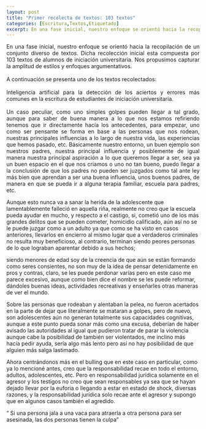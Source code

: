 ```yaml
---
layout: post
title: "Primer recolecta de textos: 103 textos"
categories: [Escritura,Textos,Etiquetado]
excerpt: En una fase inicial, nuestro enfoque se orientó hacia la recopilación de un conjunto diverso de textos. Dicha recolección inicial esta compuesta por 103 textos de alumnos de iniciación universitaria. Nos propusimos capturar la amplitud de estilos y enfoques argumentativos.
---
```

<p style="text-align: justify;">
En una fase inicial, nuestro enfoque se orientó hacia la recopilación de un conjunto diverso de textos. Dicha recolección inicial esta compuesta por 103 textos de alumnos de iniciación universitaria. Nos propusimos capturar la amplitud de estilos y enfoques argumentativos.
<br><br>
A continuación se presenta uno de los textos recolectados:
<br><br>
Inteligencia artificial para la detección de los aciertos y errores más comunes en la escritura de estudiantes de iniciación universitaria.
<br><br>
Un caso peculiar, como uno simples golpes pueden llegar a tal grado, aunque para saber de buena manera a lo que nos estamos refiriendo tenemos que ir directamente hacía los antecedentes,
para empezar,
uno como ser pensante se forma en base a las personas que nos rodean, nuestras principales influencias a lo largo de nuestra vida, las experiencias que hemos pasado, etc. Básicamente nuestro entorno, un buen ejemplo son nuestros padres, nuestra principal influencia y posiblemente de igual manera nuestra principal aspiración a lo que queremos llegar a ser, sea ya un buen espacio en el que nos criamos o uno no tan bueno, puedo llegar a la conclusión de que los padres no pueden ser juzgados como tal ante ley más bien que aprendan a ser una buena influencia, unos buenos padres, de manera en que se pueda ir a alguna terapia familiar, escuela para padres, etc.<br>

Aunque esto nunca va a sanar la herida de la adolescente que lamentablemente falleció en aquella riña, realmente no creo que la escuela pueda ayudar en mucho,
y respecto a el castigo, si, cometió uno de los más grandes delitos que se pueden cometer, homicidio calificado, aún así no se le puede juzgar como a un adulto ya que como se ha visto en casos anteriores, llevarlos en encierro al mismo lugar que a verdaderos criminales no resulta muy beneficioso, al contrario, terminan siendo peores personas de lo que lograban aparentar debido a sus hechos;
 
siendo menores de edad soy de la creencia de que aún se están formando como seres consientes, no son muy de la idea de pensar detenidamente en pros y contras, claro, se les puede perdonar varías pero en este caso me parece excesivo, aunque como bien dice el nombre se les puede reformar, dándoles buenas ideas, actividades recreativas y enseñarles otras maneras de ver el mundo.<br>

Sobre las personas que rodeaban y alentaban la pelea, no fueron acertados en la parte de dejar que literalmente se mataran a golpes, pero de nuevo, son adolescentes aún no generan totalmente sus capacidades cognitivas, aunque a este punto pueda sonar más como una excusa, deberían de haber avisado las autoridades al igual que pudieron tratar de parar la violencia aunque cabe la posibilidad de también ser violentados, me inclino más hacía pedir ayuda, sería algo más lento pero así no hay posibilidad de que alguien más salga lastimado.

Ahora centrándonos más en el bulling que en este caso en particular, como ya lo mencioné antes, creo que la responsabilidad recae en todo el entorno, adultos, adolescentes, etc.
Pero en responsabilidad jurídica solamente en el agresor
y los testigos no creo que sean responsables ya sea que se hayan dejado llevar por la euforia o llegando a estar en estado de shock, diversas razones,
y la responsabilidad jurídica solo recae ante el agresor y supongo que en algunos casos también el agredido.<br>

“ Si una persona jala a una vaca para atraerla a otra persona para ser asesinada, las dos personas tienen la culpa”
</p>
